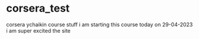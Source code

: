 # corsera_test
corsera ychaikin course stuff 
i am starting this course today on 29-04-2023
i am super excited
the site 
